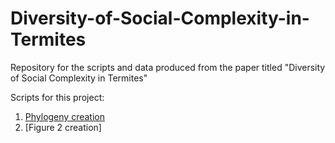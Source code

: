 # Diversity-of-Social-Complexity-in-Termites
Repository for the scripts and data produced from the paper titled "Diversity of Social Complexity in Termites"

Scripts for this project:

1) [Phylogeny creation](https://github.com/lewisrevely/Diversity-of-Social-Complexity-in-Termites/blob/main/Tree_creation.md)
2) [Figure 2 creation] 
